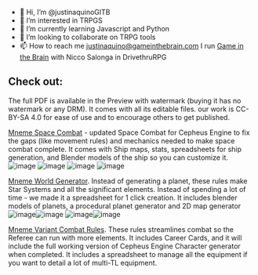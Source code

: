 - 👋 Hi, I’m @justinaquinoGITB
- 👀 I’m interested in TRPGS
- 🌱 I’m currently learning Javascript and Python
- 💞️ I’m looking to collaborate on TRPG tools
- 📫 How to reach me justinaquino@gameinthebrain.com 
I run [Game in the Brain](https://www.drivethrurpg.com/browse/pub/17858/Game-in-the-Brain) with Nicco Salonga in DrivethruRPG
## Check out: ##
The full PDF is available in the Preview with watermark (buying it has no watermark or any DRM). It comes with all its editable files. our work is CC-BY-SA 4.0 for ease of use and to encourage others to get published.  

[Mneme Space Combat](https://www.drivethrurpg.com/product/434090/Mneme-Space-Combat-full?src=hottest_filtered) - updated Space Combat for Cepheus Engine to fix the gaps (like movement rules) and mechanics needed to make space combat complete. It comes with Ship maps, stats, spreadsheets for ship generation, and Blender models of the ship so you can customize it.
![image](https://github.com/justinaquinoGITB/justinaquinoGITB/assets/76767180/0c63a181-9ae2-4421-b7ee-a990eb3d3341) ![image](https://github.com/justinaquinoGITB/justinaquinoGITB/assets/76767180/a5dcaa55-7f5f-4c71-b5f2-7a1bb3a093af) ![image](https://github.com/justinaquinoGITB/justinaquinoGITB/assets/76767180/f3050781-f0ec-4621-860e-518d3bbb0aae) ![image](https://github.com/justinaquinoGITB/justinaquinoGITB/assets/76767180/07f8dabd-530d-4147-ad84-2005ace4e723)

[Mneme World Generator](https://www.drivethrurpg.com/product/403824/MNEME-World-Generator?src=hottest_filtered). Instead of generating a planet, these rules make Star Systems and all the significant elements. Instead of spending a lot of time - we made it a spreadsheet for 1 click creation. It includes blender models of planets, a procedural planet generator and 2D map generator
![image](https://github.com/justinaquinoGITB/justinaquinoGITB/assets/76767180/d94af272-2217-454a-9543-874e149826d4)![image](https://github.com/justinaquinoGITB/justinaquinoGITB/assets/76767180/a2903204-e983-44dc-9f45-93cdb3c1ffa8)
![image](https://github.com/justinaquinoGITB/justinaquinoGITB/assets/76767180/3a874df9-18ba-4c36-bf17-c35912955c8a)![image](https://github.com/justinaquinoGITB/justinaquinoGITB/assets/76767180/552fe01f-077c-449e-b71a-2ba60409ed13)

[Mneme Variant Combat Rules](https://www.drivethrurpg.com/product/358701/Mneme-Variant-Combat-Rules?src=hottest_filtered). These rules streamlines combat so the Referee can run with more elements. It includes Career Cards, and it will include the full working version of Cepheus Engine Character generator when completed. It includes a spreadsheet to manage all the equipment if you want to detail a lot of multi-TL equipment. 


<!---
justinaquinoGITB/justinaquinoGITB is a ✨ special ✨ repository because its `README.md` (this file) appears on your GitHub profile.
You can click the Preview link to take a look at your changes.
--->

